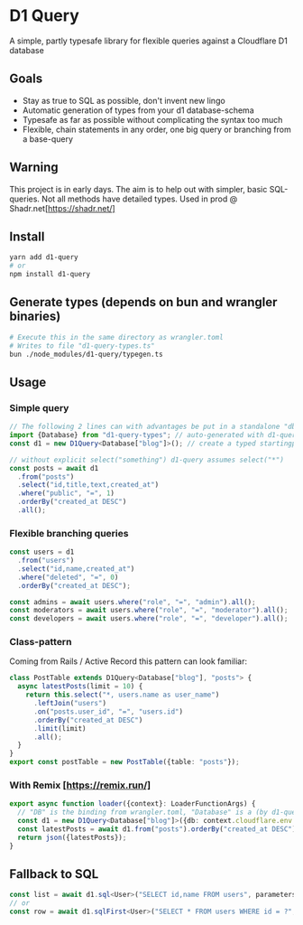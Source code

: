 # D1 Query

A simple, partly typesafe library for flexible queries against a Cloudflare D1 database

## Goals

- Stay as true to SQL as possible, don't invent new lingo
- Automatic generation of types from your d1 database-schema
- Typesafe as far as possible without complicating the syntax too much
- Flexible, chain statements in any order, one big query or branching from a base-query

## Warning

This project is in early days. The aim is to help out with simpler, basic SQL-queries. Not all methods have detailed types. Used in prod @ Shadr.net[https://shadr.net/]

## Install

```bash
yarn add d1-query
# or
npm install d1-query
```

## Generate types (depends on bun and wrangler binaries)

```bash
# Execute this in the same directory as wrangler.toml
# Writes to file "d1-query-types.ts"
bun ./node_modules/d1-query/typegen.ts
```

## Usage

### Simple query

```typescript
// The following 2 lines can with advantages be put in a standalone "db.ts" exporting d1
import {Database} from "d1-query-types"; // auto-generated with d1-queries typegen.ts
const d1 = new D1Query<Database["blog"]>(); // create a typed startingpoint for the query

// without explicit select("something") d1-query assumes select("*")
const posts = await d1
  .from("posts")
  .select("id,title,text,created_at")
  .where("public", "=", 1)
  .orderBy("created_at DESC")
  .all();
```

### Flexible branching queries

```typescript
const users = d1
  .from("users")
  .select("id,name,created_at")
  .where("deleted", "=", 0)
  .orderBy("created_at DESC");

const admins = await users.where("role", "=", "admin").all();
const moderators = await users.where("role", "=", "moderator").all();
const developers = await users.where("role", "=", "developer").all();
```

### Class-pattern

Coming from Rails / Active Record this pattern can look familiar:

```typescript
class PostTable extends D1Query<Database["blog"], "posts"> {
  async latestPosts(limit = 10) {
    return this.select("*, users.name as user_name")
      .leftJoin("users")
      .on("posts.user_id", "=", "users.id")
      .orderBy("created_at DESC")
      .limit(limit)
      .all();
  }
}
export const postTable = new PostTable({table: "posts"});
```

### With Remix [https://remix.run/]

```typescript
export async function loader({context}: LoaderFunctionArgs) {
  // "DB" is the binding from wrangler.toml, "Database" is a (by d1-query:s typegen.ts) generated interface
  const d1 = new D1Query<Database["blog"]>({db: context.cloudflare.env.DB});
  const latestPosts = await d1.from("posts").orderBy("created_at DESC").limit(10).all();
  return json({latestPosts});
}
```

## Fallback to SQL

```typescript
const list = await d1.sql<User>("SELECT id,name FROM users", parameters); // returns an array of User
// or
const row = await d1.sqlFirst<User>("SELECT * FROM users WHERE id = ?", parameters); // returns a User
```
